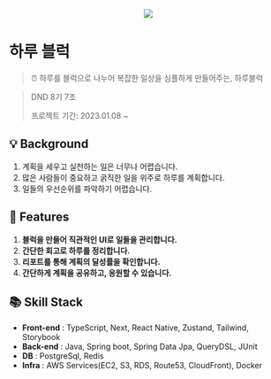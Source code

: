 <div align="center">
    <img src="https://user-images.githubusercontent.com/86864534/222874803-77f9a765-bd9c-44d9-8478-62699ed19294.png">
</div>

# 하루 블럭

> ⏰ 하루를 블럭으로 나누어 복잡한 일상을 심플하게 만들어주는, 하루블럭

> DND 8기 7조
>
> 프로젝트 기간: 2023.01.08 ~

## 💡 Background

1. 계획을 세우고 실천하는 일은 너무나 어렵습니다.
2. 많은 사람들이 중요하고 굵직한 일을 위주로 하루를 계획합니다.
3. 일들의 우선순위를 파악하기 어렵습니다.

## 📝 Features

1. **블럭을 만들어 직관적인 UI로 일들을 관리합니다.**
2. **간단한 회고로 하루를 정리합니다.**
3. **리포트를 통해 계획의 달성률을 확인합니다.**
4. **간단하게 계획을 공유하고, 응원할 수 있습니다.**

## 📚 Skill Stack

- **Front-end** : TypeScript, Next, React Native, Zustand, Tailwind, Storybook
- **Back-end** : Java, Spring boot, Spring Data Jpa, QueryDSL, JUnit
- **DB** : PostgreSql, Redis
- **Infra** : AWS Services(EC2, S3, RDS, Route53, CloudFront),
  Docker
